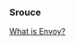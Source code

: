 ### Srouce
[What is Envoy?](https://dzone.com/articles/how-a-service-mesh-simplifies-microservice-observa)
<br />
